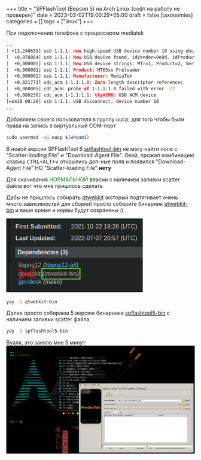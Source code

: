 +++
title = "SPFlashTool (Версия 5) на Arch Linux (софт на работу не проверен)"
date = 2023-03-02T19:00:29+05:00
draft = false
[taxonomies]
categories = []
tags = ["linux"]
+++

При подключении телефона с процессором mediatek

```sh
...
[ +13,240631] usb 1-1.1: new high-speed USB device number 10 using ehci-pci
[  +0,078864] usb 1-1.1: New USB device found, idVendor=0e8d, idProduct=2000, bcdDevice= 1.00
[  +0,000005] usb 1-1.1: New USB device strings: Mfr=1, Product=2, SerialNumber=0
[  +0,000001] usb 1-1.1: Product: MT65xx Preloader
[  +0,000001] usb 1-1.1: Manufacturer: MediaTek
[  +0,021773] cdc_acm 1-1.1:1.0: Zero length descriptor references
[  +0,000005] cdc_acm: probe of 1-1.1:1.0 failed with error -22
[  +0,080230] cdc_acm 1-1.1:1.1: ttyACM0: USB ACM device
[ноя18 00:29] usb 1-1.1: USB disconnect, device number 10
...
```

Добавляем своего пользователя в группу uucp, для того чтобы были права на запись в виртуальный COM-порт

```bash
sudo usermod -aG uucp $(whoami)
```

В новой версии SPFlashTool 6 [spflashtool-bin](https://aur.archlinux.org/packages/spflashtool-bin) не могу найти поле с "Scatter-loading File"
и "Download-Agent File". Окей, прожал комбинацию клавиш <kbd><kbd>CTRL</kbd>+<kbd>ALT</kbd>+<kbd>v</kbd></kbd> открылись доп-ные поля и появился "Download-Agent File" НО "Scatter-loading File" **нету**

Для скачивания <span style="color:green">НОРМАЛЬНОЙ</span> версии с наличием заливки scatter файла вот что мне пришлось сделать

Дабы не пришлось собирать [qtwebkit](https://aur.archlinux.org/packages/qtwebkit) (который подтягивает очень много зависимостей для сборки) просто соберите бинарник [qtwebkit-bin](https://aur.archlinux.org/packages/qtwebkit-bin) и ваше время и нервы будут сохранены :)

![](/images/SPFlashTool-ArchLinux/swappy-20221118-151453.png)

```bash
yay -S qtwebkit-bin
```

Далее просто собираем 5 версию бинарника [spflashtool5-bin](https://aur.archlinux.org/packages/spflashtool5-bin) с наличием заливки scatter файла

```bash
yay -S spflashtool5-bin
```

Вуаля, это заняло мне 5 минут
![](/images/SPFlashTool-ArchLinux/1668766134.png)
